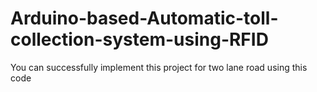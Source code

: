 # Arduino-based-Automatic-toll-collection-system-using-RFID
You can successfully implement this project for two lane road using this code
